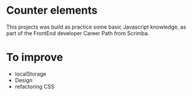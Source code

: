 # Counter elements

This projects was build as practice some basic Javascript knowledge, as part of the FrontEnd developer Career Path from Scrimba.

# To improve

* localStorage
* Design
* refactoring CSS
